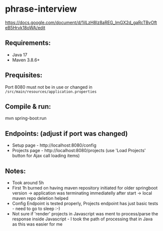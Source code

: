# phrase-interview
https://docs.google.com/document/d/1ilLzH8lz8aREG_lmGX2d_gaRcTBvOfteB5Hrvk18oWA/edit

## Requirements:
- Java 17
- Maven 3.8.6+

## Prequisites:
Port 8080 must not be in use or changed in ```/src/main/resources/application.properties```

## Compile & run:
mvn spring-boot:run

## Endpoints: (adjust if port was changed)
- Setup page - http://localhost:8080/config
- Projects page - http://localhost:8080/projects (use 'Load Projects' button for Ajax call loading items)

## Notes:
- Took around 5h
- First 1h burned on having maven repository initiated for older springboot version -> application was terminating immediatelly after start -> local maven repo deletion helped
- Config Endpoint is tested properly, Projects endpoint has just basic tests - need to go to sleep :-)
- Not sure if 'render' projects in Javascript was ment to process/parse the response inside Javascript - I took the path of processing that in Java as this was easier for me
